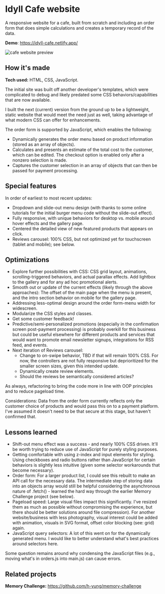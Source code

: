 # Idyll Cafe website
A responsive website for a cafe, built from scratch and including an order form that does simple calculations and creates a temporary record of the data.

**Demo**: https://idyll-cafe.netlify.app/

![cafe website preview](https://i.postimg.cc/qv0Hs9xx/idyll-cafe-red-C.gif)

## How it's made
**Tech used:** HTML, CSS, JavaScript.

The initial site was built off another developer's templates, which were complicated to debug and likely predated some CSS behaviors/capabilities that are now available.

I built the next (current) version from the ground up to be a lightweight, static website that would meet the need just as well, taking advantage of what modern CSS can offer for enhancements.

The order form is supported by JavaScript, which enables the following:
* Dynamically generates the order menu based on product information (stored as an array of objects).
* Calculates and presents an estimate of the total cost to the customer, which can be edited. The checkout option is enabled only after a nonzero selection is made.
* Captures the customer selection in an array of objects that can then be passed for payment processing.

## Special features
In order of earliest to most recent updates:
* Dropdown and slide-out menu design (with thanks to some online tutorials for the initial burger menu code without the slide-out effect).
* Fully responsive, with unique behaviors for desktop vs. mobile around hover effects and the gallery page.
* Centered the detailed view of new featured products that appears on click.
* Reviews carousel: 100% CSS, but not optimized yet for touchscreen (tablet and mobile); see below. 

## Optimizations
* Explore further possibilities with CSS: CSS grid layout, animations, scrolling-triggered behaviors, and actual parallax effects. Add lightbox to the gallery and for any ad hoc promotional alerts.
* Smooth out or update of the current effects (likely through the above approaches): The offset of the main page when the menu is present, and the intro section behavior on mobile for the gallery page.
* Addressing less-optimal design around the order form-menu width for widescreen.
* Modularize the CSS styles and classes.
* Get some customer feedback!
* Predictive/semi-personalized promotions (especially in the confirmation screen post-payment processing) is probably overkill for this business but could be useful elsewhere for different products and services that would want to promote email newsletter signups, integrations for RSS feed, and events.
* Next iteration of Reviews carousel: 
  * Change to on-swipe behavior, TBD if that will remain 100% CSS. For now, the controllers are not fully responsive but deprioritized for the smaller screen sizes, given this intended update.
  * Dynamically create review elements.
  * Should the reviews be semantically considered articles?

As always, refactoring to bring the code more in line with OOP principles and to reduce pageload time. 

Considerations: Data from the order form currently reflects only the customer choice of products and would pass this on to a payment platform. I've assumed it doesn't need to be that secure at this stage, but haven't confirmed that.

## Lessons learned
* Shift-out menu effect was a success - and nearly 100% CSS driven. It'll be worth trying to reduce use of JavaScript for purely styling purposes.
* Getting comfortable with using z-index and input elements for styling. Using checkboxes and radio buttons rather than JavaScript for certain behaviors is slightly less intuitive (given some selector workarounds that become necessary). 
* Order form: For a larger product list, I could see this rebuilt to make an API call for the necessary data. The intermediate step of storing data into an objects array would still be helpful considering the asynchronous nature of .fetch() - learned the hard way through the earlier Memory Challenge project (see below).
* Pageload speed: Large visual files impact this significantly. I've resized them as much as possible without compromising the experience, but there should be better solutions around file compression). For another website/business with less photography, visual interest could be added with animation, visuals in SVG format, offset color blocking (see: grid) again.
* JavaScript query selectors: A lot of this went on for the dynamically generated menu. I would like to better understand what's best practices around selectors here.

Some question remains around why condensing the JavaScript files (e.g., moving what's in orders.js into main.js) can cause errors.

## Related projects
**Memory Challenge:** https://github.com/h-yung/memory-challenge
